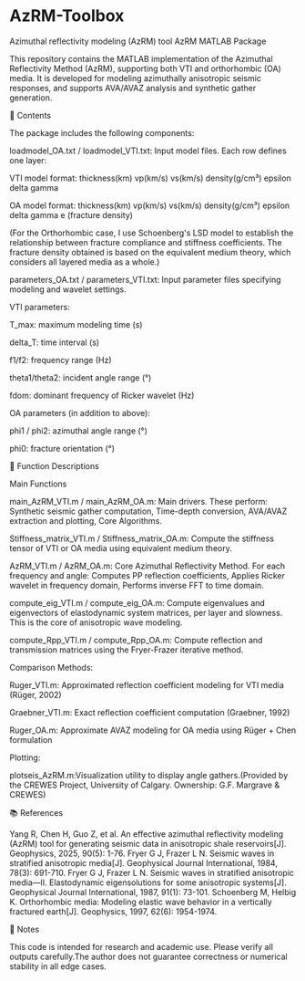 # AzRM-Toolbox
Azimuthal reflectivity modeling (AzRM) tool
AzRM MATLAB Package

This repository contains the MATLAB implementation of the Azimuthal Reflectivity Method (AzRM), supporting both VTI and orthorhombic (OA) media. It is developed for modeling azimuthally anisotropic seismic responses, and supports AVA/AVAZ analysis and synthetic gather generation.

📁 Contents

The package includes the following components:

loadmodel_OA.txt / loadmodel_VTI.txt: Input model files. Each row defines one layer:

VTI model format: thickness(km) vp(km/s) vs(km/s) density(g/cm³) epsilon delta gamma

OA model format: thickness(km) vp(km/s) vs(km/s) density(g/cm³) epsilon delta gamma e (fracture density)

(For the Orthorhombic case, I use Schoenberg's LSD model to establish the relationship between fracture compliance and stiffness coefficients. The fracture density obtained is based on the equivalent medium theory, which considers all layered media as a whole.)

parameters_OA.txt / parameters_VTI.txt: Input parameter files specifying modeling and wavelet settings.

VTI parameters:

T_max: maximum modeling time (s)

delta_T: time interval (s)

f1/f2: frequency range (Hz)

theta1/theta2: incident angle range (°)

fdom: dominant frequency of Ricker wavelet (Hz)

OA parameters (in addition to above):

phi1 / phi2: azimuthal angle range (°)

phi0: fracture orientation (°)

🔧 Function Descriptions

Main Functions

main_AzRM_VTI.m / main_AzRM_OA.m: Main drivers. These perform: Synthetic seismic gather computation, Time-depth conversion, AVA/AVAZ extraction and plotting, Core Algorithms.

Stiffness_matrix_VTI.m / Stiffness_matrix_OA.m: Compute the stiffness tensor of VTI or OA media using equivalent medium theory.

AzRM_VTI.m / AzRM_OA.m: Core Azimuthal Reflectivity Method. For each frequency and angle: Computes PP reflection coefficients, Applies Ricker wavelet in frequency domain, Performs inverse FFT to time domain.

compute_eig_VTI.m / compute_eig_OA.m: Compute eigenvalues and eigenvectors of elastodynamic system matrices, per layer and slowness. This is the core of anisotropic wave modeling.

compute_Rpp_VTI.m / compute_Rpp_OA.m: Compute reflection and transmission matrices using the Fryer-Frazer iterative method.

Comparison Methods: 

Ruger_VTI.m: Approximated reflection coefficient modeling for VTI media (Rüger, 2002)

Graebner_VTI.m: Exact reflection coefficient computation (Graebner, 1992)

Ruger_OA.m: Approximate AVAZ modeling for OA media using Rüger + Chen formulation

Plotting: 

plotseis_AzRM.m:Visualization utility to display angle gathers.(Provided by the CREWES Project, University of Calgary. Ownership: G.F. Margrave & CREWES)

📚 References

Yang R, Chen H, Guo Z, et al. An effective azimuthal reflectivity modeling (AzRM) tool for generating seismic data in anisotropic shale reservoirs[J]. Geophysics, 2025, 90(5): 1-76.
Fryer G J, Frazer L N. Seismic waves in stratified anisotropic media[J]. Geophysical Journal International, 1984, 78(3): 691-710.
Fryer G J, Frazer L N. Seismic waves in stratified anisotropic media—II. Elastodynamic eigensolutions for some anisotropic systems[J]. Geophysical Journal International, 1987, 91(1): 73-101.
Schoenberg M, Helbig K. Orthorhombic media: Modeling elastic wave behavior in a vertically fractured earth[J]. Geophysics, 1997, 62(6): 1954-1974.

📌 Notes

This code is intended for research and academic use. Please verify all outputs carefully.The author does not guarantee correctness or numerical stability in all edge cases.

